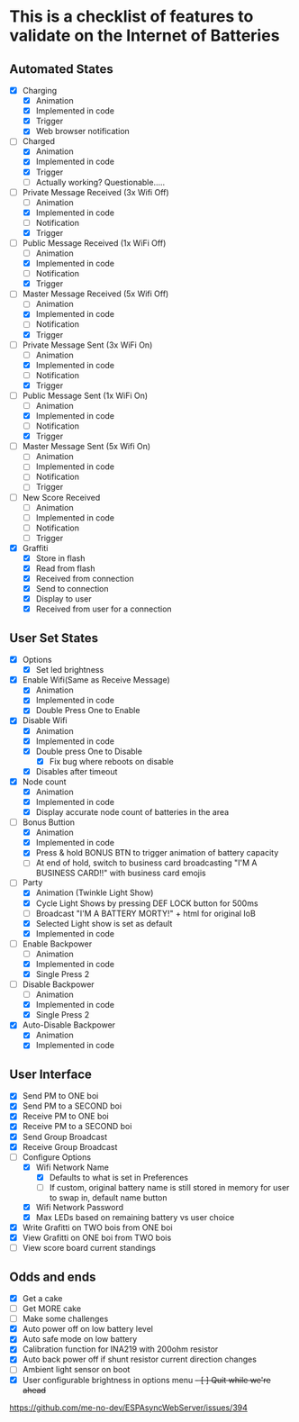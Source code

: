 # This is a checklist of features to validate on the Internet of Batteries

## Automated States

- [x] Charging
    - [x] Animation
    - [x] Implemented in code
    - [x] Trigger
    - [x] Web browser notification

- [ ] Charged
    - [x] Animation
    - [x] Implemented in code
    - [x] Trigger
    - [ ] Actually working? Questionable.....

- [ ] Private Message Received (3x Wifi Off)
    - [ ] Animation
    - [X] Implemented in code
    - [ ] Notification
    - [x] Trigger

- [ ] Public Message Received (1x WiFi Off)
    - [ ] Animation
    - [X] Implemented in code
    - [ ] Notification
    - [x] Trigger
  
- [ ] Master Message Received (5x Wifi Off)
    - [ ] Animation
    - [X] Implemented in code
    - [ ] Notification
    - [x] Trigger
  
- [ ] Private Message Sent (3x WiFi On)
    - [ ] Animation
    - [X] Implemented in code
    - [ ] Notification
    - [x] Trigger

- [ ] Public Message Sent (1x WiFi On)
    - [ ] Animation
    - [X] Implemented in code
    - [ ] Notification
    - [x] Trigger

- [ ] Master Message Sent (5x Wifi On)
    - [ ] Animation
    - [ ] Implemented in code
    - [ ] Notification
    - [ ] Trigger

- [ ] New Score Received
    - [ ] Animation
    - [ ] Implemented in code
    - [ ] Notification
    - [ ] Trigger

- [x] Graffiti
    - [X] Store in flash
    - [X] Read from flash
    - [X] Received from connection
    - [x] Send to connection
    - [x] Display to user
    - [x] Received from user for a connection

## User Set States
- [X] Options
    - [X] Set led brightness
    
- [x] Enable Wifi(Same as Receive Message)
    - [x] Animation
    - [X] Implemented in code
    - [X] Double Press One to Enable

- [x] Disable Wifi
    - [x] Animation
    - [X] Implemented in code
    - [X] Double press One to Disable
        - [x] Fix bug where reboots on disable
    - [x] Disables after timeout

-[x] Node count
    - [x] Animation
    - [x] Implemented in code
    - [x] Display accurate node count of batteries in the area

- [ ] Bonus Buttion
    - [x] Animation
    - [x] Implemented in code
    - [x] Press & hold BONUS BTN to trigger animation of battery capacity
    - [ ] At end of hold, switch to business card broadcasting "I'M A BUSINESS CARD!!" with business card emojis

- [ ] Party
    - [x] Animation (Twinkle Light Show)
    - [x] Cycle Light Shows by pressing DEF LOCK button for 500ms
    - [ ] Broadcast "I'M A BATTERY MORTY!" + html for original IoB
    - [x] Selected Light show is set as default
    - [x] Implemented in code

- [ ] Enable Backpower
    - [ ] Animation
    - [X] Implemented in code
    - [X] Single Press 2

- [ ] Disable Backpower
    - [ ] Animation
    - [X] Implemented in code
    - [X] Single Press 2

- [x] Auto-Disable Backpower
    - [x] Animation
    - [x] Implemented in code

## User Interface

- [X] Send PM to ONE boi
- [x] Send PM to a SECOND boi
- [X] Receive PM to ONE boi
- [x] Receive PM to a SECOND boi
- [X] Send Group Broadcast
- [X] Receive Group Broadcast
- [ ] Configure Options
    -[X] Wifi Network Name
        - [X] Defaults to what is set in Preferences
        - [ ] If custom, original battery name is still stored in memory for user to swap in, default name button
    - [X] Wifi Network Password
    - [x] Max LEDs based on remaining battery vs user choice
- [x] Write Grafitti on TWO bois from ONE boi
- [x] View Grafitti on ONE boi from TWO bois
- [ ] View score board current standings

## Odds and ends

- [x] Get a cake
- [ ] Get MORE cake
- [ ] Make some challenges
- [x] Auto power off on low battery level
- [x] Auto safe mode on low battery
- [x] Calibration function for INA219 with 200ohm resistor
- [x] Auto back power off if shunt resistor current direction changes
- [ ] Ambient light sensor on boot
- [X] User configurable brightness in options menu
~~- [ ] Quit while we're ahead~~

https://github.com/me-no-dev/ESPAsyncWebServer/issues/394